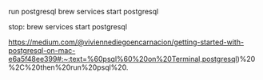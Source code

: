 run postgresql 
brew services start postgresql

stop:
brew services start postgresql

https://medium.com/@viviennediegoencarnacion/getting-started-with-postgresql-on-mac-e6a5f48ee399#:~:text=%60psql%60%20on%20Terminal,postgresql)%20%2C%20then%20run%20psql%20.
